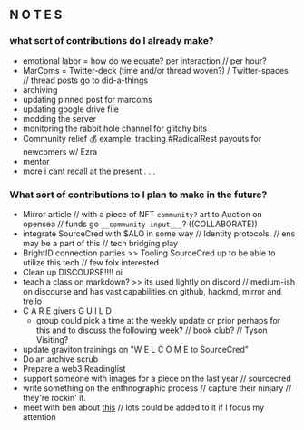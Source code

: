 ## N O T E S 

###  what sort of contributions do I already make?
  + emotional labor = how do we equate? per interaction // per hour?
  + MarComs = Twitter-deck (time and/or thread woven?) / Twitter-spaces // thread posts go to did-a-things
  + archiving
  + updating pinned post for marcoms
  + updating google drive file
  + modding the server
  + monitoring the rabbit hole channel for glitchy bits
  + Community relief 💰 example: tracking #RadicalRest payouts for newcomers w/ Ezra 
  + mentor
  + more i cant recall at the present . . .  

###  What sort of contributions to I plan to make in the future?
  + Mirror article // with a piece of NFT `community?` art to Auction on opensea // funds go `__community input___`? ((COLLABORATE))
  + integrate SourceCred with $ALO in some way // Identity protocols. // ens may be a part of this // tech bridging play
  + BrightID connection parties >> Tooling SourceCred up to be able to utilize this tech // few folx interested
  + Clean up DISCOURSE!!!! oi
  + teach a class on markdown? >> its used lightly on discord // medium-ish on discourse and has vast capabilities on github, hackmd, mirror and trello 
  + C A R E givers G U I L D 
    + group could pick a time at the weekly update or prior perhaps for this and to discuss the following week? // book club? // Tyson Visiting?  
  + update graviton trainings on "W E L C O M E to SourceCred" 
  + Do an archive scrub
  + Prepare a web3 Readinglist
  + support someone with images for a piece on the last year // sourcecred 
  + write something on the enthnographic process // capture their ninjary // they're rockin' it. 
  + meet with ben about [this](https://docs.google.com/document/d/1na2ep4tHoXIlRw6pbKUX4ieVE2-V8Vvj8L2EWHpyYj4/edit) // lots could be added to it if I focus my attention
